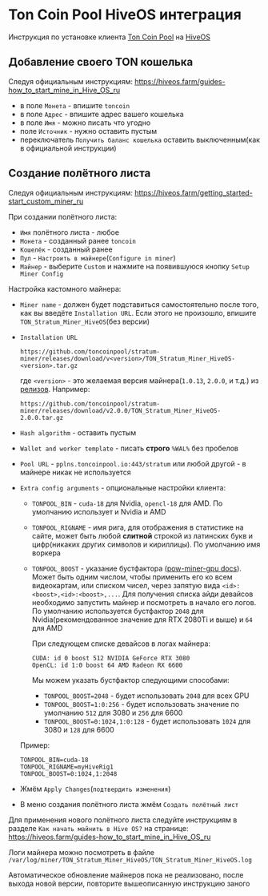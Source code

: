 # Ton Coin Pool HiveOS интеграция

Инструкция по установке клиента [Ton Coin Pool](https://toncoinpool.io) на [HiveOS](https://hiveos.farm)

## Добавление своего TON кошелька

Следуя официальным инструкциям: https://hiveos.farm/guides-how_to_start_mine_in_Hive_OS_ru

-   в поле `Монета` - впишите `toncoin`
-   в поле `Адрес` - впишите адрес вашего кошелька
-   в поле `Имя` - можно писать что угодно
-   поле `Источник` - нужно оставить пустым
-   переключатель `Получить баланс кошелька` оставить выключенным(как в официальной инструкции)

## Создание полётного листа

Следуя официальным инструкциям: https://hiveos.farm/getting_started-start_custom_miner_ru

При создании полётного листа:

-   `Имя` полётного листа - любое
-   `Монета` - созданный ранее `toncoin`
-   `Кошелёк` - созданный ранее
-   `Пул` - `Настроить в майнере`(`Configure in miner`)
-   `Майнер` - выберите `Custom` и нажмите на появившуюся кнопку `Setup Miner Config`

Настройка кастомного майнера:

-   `Miner name` - должен будет подставиться самостоятельно после того, как вы введёте `Installation URL`. Если этого не
    произошло, впишите `TON_Stratum_Miner_HiveOS`(без версии)
-   `Installation URL`

    ```
    https://github.com/toncoinpool/stratum-miner/releases/download/v<version>/TON_Stratum_Miner_HiveOS-<version>.tar.gz
    ```

    где `<version>` - это желаемая версия майнера(`1.0.13`, `2.0.0`, и т.д.) из [релизов](https://github.com/toncoinpool/stratum-miner/releases).
    Например:

    ```
    https://github.com/toncoinpool/stratum-miner/releases/download/v2.0.0/TON_Stratum_Miner_HiveOS-2.0.0.tar.gz
    ```

-   `Hash algorithm` - оставить пустым
-   `Wallet and worker template` - писать **строго** `%WAL%` без пробелов
-   `Pool URL` - `pplns.toncoinpool.io:443/stratum` или любой другой - в майнере никак не используется
-   `Extra config arguments` - опциональные настройки клиента:

    -   `TONPOOL_BIN` - `cuda-18` для Nvidia, `opencl-18` для AMD. По умолчанию использует и Nvidia и AMD
    -   `TONPOOL_RIGNAME` - имя рига, для отображения в статистике на сайте, может быть любой **слитной** строкой из
        латинских букв и цифр(никаких других символов и кириллицы). По умолчанию имя воркера
    -   `TONPOOL_BOOST` - указание бустфактора
        ([pow-miner-gpu docs](https://github.com/tontechio/pow-miner-gpu/blob/main/crypto/util/pow-miner-howto.md)).
        Может быть одним числом, чтобы применить его ко всем видеокартам, или списком чисел, через запятую вида
        `<id>:<boost>,<id>:<boost>,...`. Для получения списка айди девайсов необходимо запустить майнер и посмотреть в
        начало его логов. По умолчанию используется бустфактор `2048` для Nvidia(рекомендованное значение для RTX 2080Ti
        и выше) и `64` для AMD

        При следующем списке девайсов в логах майнера:

        ```
        CUDA: id 0 boost 512 NVIDIA GeForce RTX 3080
        OpenCL: id 1:0 boost 64 AMD Radeon RX 6600
        ```

        Мы можем указать бустфактор следующими способами:

        -   `TONPOOL_BOOST=2048` - будет использовать `2048` для всех GPU
        -   `TONPOOL_BOOST=1:0:256` - будет использовать значение по умолчанию `512` для 3080 и `256` для 6600
        -   `TONPOOL_BOOST=0:1024,1:0:128` - будет использовать `1024` для 3080 и `128` для 6600

    Пример:

    ```
    TONPOOL_BIN=cuda-18
    TONPOOL_RIGNAME=myHiveRig1
    TONPOOL_BOOST=0:1024,1:2048
    ```

-   Жмём `Apply Changes`(`подтвердить изменения`)
-   В меню создания полётного листа жмём `Создать полётный лист`

Для применения нового полётного листа следуйте инструкциям в разделе `Как начать майнить в Hive OS?` на странице:
https://hiveos.farm/guides-how_to_start_mine_in_Hive_OS_ru

Логи майнера можно посмотреть в файле `/var/log/miner/TON_Stratum_Miner_HiveOS/TON_Stratum_Miner_HiveOS.log`

Автоматическое обновление майнеров пока не реализовано, после выхода новой версии, повторите вышеописанную инструкцию
заного
